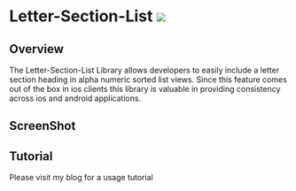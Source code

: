 Letter-Section-List <img src="https://raw2.github.com/tallan/Letter-Section-List/master/tallan.png" />
===================

Overview
--------
The Letter-Section-List Library allows developers to easily include a letter section heading in alpha numeric sorted list views.  Since this feature comes out of the box in ios clients this library is valuable in providing consistency across ios and android applications.

ScreenShot
--------


Tutorial
--------
Please visit my blog for a usage tutorial




